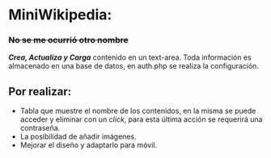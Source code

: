# MiniWikipedia: 
### ~~No se me ocurrió otro nombre~~
**_Crea, Actualiza y Carga_** contenido en un text-area. Toda información es almacenado en una base de datos, en auth.php se realiza la configuración. 
## Por realizar:
* Tabla que muestre el nombre de los contenidos, en la misma se puede acceder y eliminar con un _click_, para esta última acción se requerirá una contraseña.
* La posibilidad de añadir imágenes.
* Mejorar el diseño y adaptarlo para móvil.
